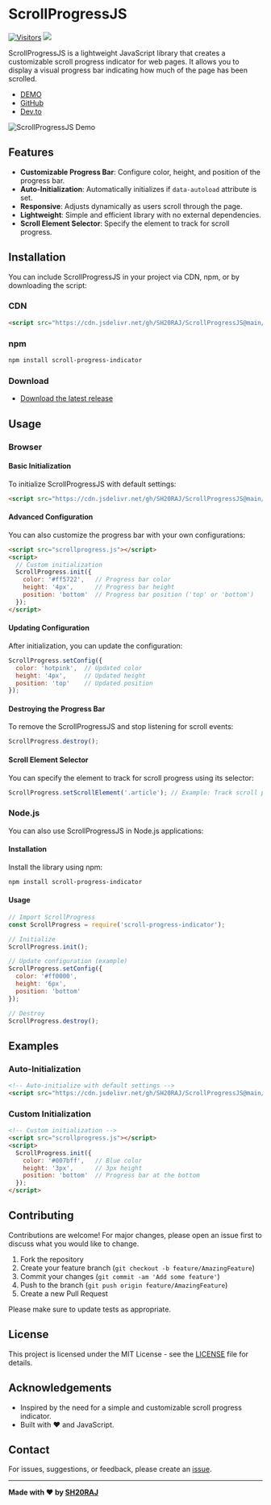 # ScrollProgressJS

[![Visitors](https://api.visitorbadge.io/api/combined?path=https%3A%2F%2Fgithub.com%2FSH20RAJ%2FScrollProgressJS&labelColor=%23ff8a65&countColor=%2337d67a&labelStyle=upper&style=flat)](https://visitorbadge.io/status?path=https%3A%2F%2Fgithub.com%2FSH20RAJ%2FScrollProgressJS) [![](https://data.jsdelivr.com/v1/package/gh/SH20RAJ/ScrollProgressJS/badge)](https://www.jsdelivr.com/package/gh/SH20RAJ/ScrollProgressJS)

ScrollProgressJS is a lightweight JavaScript library that creates a customizable scroll progress indicator for web pages. It allows you to display a visual progress bar indicating how much of the page has been scrolled.

- [DEMO](https://sh20raj.github.io/ScrollProgressJS/demo.html)
- [GitHub](https://github.com/SH20RAJ/ScrollProgressJS/)
- [Dev.to](https://dev.to/sh20raj/create-scroll-progress-indicator-on-blogwebsite-4e6)

![ScrollProgressJS Demo](demo.gif)

## Features

- **Customizable Progress Bar**: Configure color, height, and position of the progress bar.
- **Auto-Initialization**: Automatically initializes if `data-autoload` attribute is set.
- **Responsive**: Adjusts dynamically as users scroll through the page.
- **Lightweight**: Simple and efficient library with no external dependencies.
- **Scroll Element Selector**: Specify the element to track for scroll progress.

## Installation

You can include ScrollProgressJS in your project via CDN, npm, or by downloading the script:

### CDN

```html
<script src="https://cdn.jsdelivr.net/gh/SH20RAJ/ScrollProgressJS@main/ScrollProgress.js"></script>
```

### npm

```bash
npm install scroll-progress-indicator
```

### Download

- [Download the latest release](https://github.com/SH20RAJ/ScrollProgressJS/releases)

## Usage

### Browser

#### Basic Initialization

To initialize ScrollProgressJS with default settings:

```html
<script src="https://cdn.jsdelivr.net/gh/SH20RAJ/ScrollProgressJS@main/ScrollProgress.js" data-autoload="true"></script>
```

#### Advanced Configuration

You can also customize the progress bar with your own configurations:

```html
<script src="scrollprogress.js"></script>
<script>
  // Custom initialization
  ScrollProgress.init({
    color: '#ff5722',   // Progress bar color
    height: '4px',      // Progress bar height
    position: 'bottom'  // Progress bar position ('top' or 'bottom')
  });
</script>
```

#### Updating Configuration

After initialization, you can update the configuration:

```javascript
ScrollProgress.setConfig({
  color: 'hotpink',  // Updated color
  height: '4px',     // Updated height
  position: 'top'    // Updated position
});
```

#### Destroying the Progress Bar

To remove the ScrollProgressJS and stop listening for scroll events:

```javascript
ScrollProgress.destroy();
```

#### Scroll Element Selector

You can specify the element to track for scroll progress using its selector:

```javascript
ScrollProgress.setScrollElement('.article'); // Example: Track scroll progress of the .article element
```

### Node.js

You can also use ScrollProgressJS in Node.js applications:

#### Installation

Install the library using npm:

```bash
npm install scroll-progress-indicator
```

#### Usage

```javascript
// Import ScrollProgress
const ScrollProgress = require('scroll-progress-indicator');

// Initialize
ScrollProgress.init();

// Update configuration (example)
ScrollProgress.setConfig({
  color: '#ff0000',
  height: '6px',
  position: 'bottom'
});

// Destroy
ScrollProgress.destroy();
```

## Examples

### Auto-Initialization

```html
<!-- Auto-initialize with default settings -->
<script src="https://cdn.jsdelivr.net/gh/SH20RAJ/ScrollProgressJS@main/ScrollProgress.js" data-autoload="true"></script>
```

### Custom Initialization

```html
<!-- Custom initialization -->
<script src="scrollprogress.js"></script>
<script>
  ScrollProgress.init({
    color: '#007bff',   // Blue color
    height: '3px',      // 3px height
    position: 'bottom'  // Progress bar at the bottom
  });
</script>
```

## Contributing

Contributions are welcome! For major changes, please open an issue first to discuss what you would like to change.

1. Fork the repository
2. Create your feature branch (`git checkout -b feature/AmazingFeature`)
3. Commit your changes (`git commit -am 'Add some feature'`)
4. Push to the branch (`git push origin feature/AmazingFeature`)
5. Create a new Pull Request

Please make sure to update tests as appropriate.

## License

This project is licensed under the MIT License - see the [LICENSE](LICENSE) file for details.

## Acknowledgements

- Inspired by the need for a simple and customizable scroll progress indicator.
- Built with ❤️ and JavaScript.

## Contact

For issues, suggestions, or feedback, please create an [issue](https://github.com/SH20RAJ/ScrollProgressJS/issues).

---

**Made with ❤️ by [SH20RAJ](https://github.com/sh20raj)**

